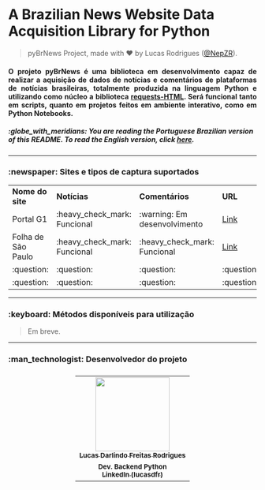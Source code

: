 # A Brazilian News Website Data Acquisition Library for Python
> pyBrNews Project, made with :heart: by Lucas Rodrigues (<a href="https://github.com/NepZR/" target="_blank">@NepZR</a>).

<h4 style="text-align: justify;"> O projeto pyBrNews é uma biblioteca em desenvolvimento capaz de realizar a aquisição de dados de notícias e comentários de plataformas de notícias brasileiras, totalmente produzida na linguagem Python e utilizando como núcleo a biblioteca <a href="https://requests.readthedocs.io/projects/requests-html/en/latest/">requests-HTML</a>. Será funcional tanto em scripts, quanto em projetos feitos em ambiente interativo, como em Python Notebooks.</h4>


 <h5>:globe_with_meridians: You are reading the Portuguese Brazilian version of this README. To read the English version, click <a href="https://github.com/NepZR/pyBrNews/blob/main/README_ENG.md">here</a>.</h5>

---

<h3 style="text-align: justify;">
  :newspaper: Sites e tipos de captura suportados
</h3>

<table>
    <tr>
      <td><b>Nome do site</b></td>
      <td><b>Notícias</b></td>
      <td><b>Comentários</b></td>
      <td><b>URL</b></td>
    </tr>
    <tr>
      <td>Portal G1</td>
      <td>:heavy_check_mark: Funcional</td>
      <td>:warning: Em desenvolvimento</td>
      <td><a href="https://g1.globo.com/">Link</a></td>
    </tr>
    <tr>
      <td>Folha de São Paulo</td>
      <td>:heavy_check_mark: Funcional</td>
      <td>:heavy_check_mark: Funcional</td>
      <td><a href="https://www.folha.uol.com.br/">Link</a></td>
    </tr>
    <tr>
      <td>:question:</td>
      <td>:question:</td>
      <td>:question:</td>
      <td>:question:</td>
    </tr>
    <tr>
      <td>:question:</td>
      <td>:question:</td>
      <td>:question:</td>
      <td>:question:</td>
    </tr>
</table>

---

<h3 style="text-align: justify;">
  :keyboard: Métodos disponíveis para utilização
</h3>

> Em breve.
  
---

<h3 style="text-align: justify;">
  :man_technologist: Desenvolvedor do projeto
</h3>

<table style="display: flex; align-itens: center; justify-content: center;">
  <tr>
    <td align="center"><a href="https://github.com/NepZR"><img style="width: 150px; height: 150;" src="https://avatars.githubusercontent.com/u/37887926" width="100px;" alt=""/><br /><sub><b>Lucas Darlindo Freitas Rodrigues</b></sub></a><br /><sub><b>Dev. Backend Python</sub></a><br /><a href="https://www.linkedin.com/in/lucasdfr"><sub><b>LinkedIn (lucasdfr)</b></sub></a></td>
  </tr>
<table>
